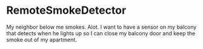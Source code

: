 # RemoteSmokeDetector
My neighbor below me smokes. Alot. I want to have a sensor on my balcony that detects when he lights up so I can close my balcony door and keep the smoke out of my apartment.
